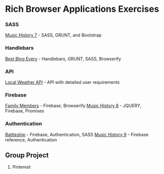 # Rich Browser Applications Exercises

### SASS
[Music History 7](MUSIC_HISTORY_07.md) - SASS, GRUNT, and Bootstrap


### Handlebars
[Best Blog Every](RBA_HANDLEBARS_BLOG.md) - Handlebars, GRUNT, SASS, Browserify


### API
[Local Weather API](RBA_API_WEATHER_APP.md) - API with detailed user requirements


### Firebase
[Family Members](RBA_FAMILY_MEMBERS.md) - Firebase, Browserify
[Music History 8](MUSIC_HISTORY_08.md) - JQUERY, Firebase, Promises


### Authentication
[Battleship](RBA_BATTLESHIP.md) - Firebase, Authentication, SASS
[Music History 9](MUSIC_HISTORY_09.md) - Firebase reference, Authentication


## Group Project
1. Pinterest